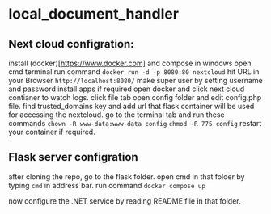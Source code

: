 # local_document_handler


## Next cloud configration:

install (docker)[https://www.docker.com] and compose in windows
open cmd terminal
run command ```docker run -d -p 8080:80 nextcloud```
hit URL in your Browser ```http://localhost:8080/```
make super user by setting username and password
install apps if required
open docker and click next cloud contianer to watch logs.
click file tab
open config folder and edit config.php file.
find trusted_domains key and add url that flask container will be used for accessing the nextcloud.
go to the terminal tab and run these commands
```chown -R www-data:www-data config```
```chmod -R 775 config```
restart your container if required.


## Flask server configration


after cloning the repo, go to the flask folder.
open cmd in that folder by typing ```cmd``` in address bar.
run command ```docker compose up```

now configure the .NET service by reading README file in that folder.